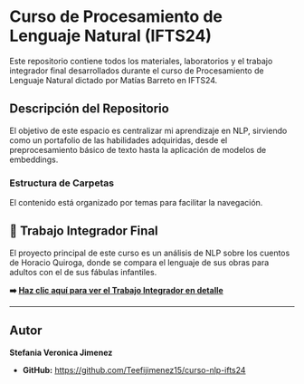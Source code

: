 # Curso de Procesamiento de Lenguaje Natural (IFTS24)

Este repositorio contiene todos los materiales, laboratorios y el trabajo integrador final desarrollados durante el curso de Procesamiento de Lenguaje Natural dictado por Matías Barreto en IFTS24.

## Descripción del Repositorio

El objetivo de este espacio es centralizar mi aprendizaje en NLP, sirviendo como un portafolio de las habilidades adquiridas, desde el preprocesamiento básico de texto hasta la aplicación de modelos de embeddings.

### Estructura de Carpetas

El contenido está organizado por temas para facilitar la navegación.

## 🚀 Trabajo Integrador Final

El proyecto principal de este curso es un análisis de NLP sobre los cuentos de Horacio Quiroga, donde se compara el lenguaje de sus obras para adultos con el de sus fábulas infantiles.

**➡️ [Haz clic aquí para ver el Trabajo Integrador en detalle]([./03-trabajo-integrador/README.md](https://github.com/Teefijimenez15/curso-nlp-ifts24/blob/main/jimenez-stefania-nlp-integrador/notebooks/jimenez_stefania_nlp_integrador.ipynb))**

---

## Autor

**Stefania Veronica Jimenez**
- **GitHub:** https://github.com/Teefijimenez15/curso-nlp-ifts24
